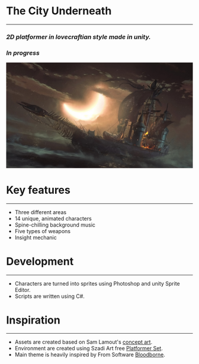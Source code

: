 # The City Underneath
---
### *2D platformer in lovecraftian style made in unity.*
### *In progress*
![Cornucopia](Assets/Environment/Artwork/cornucopia.jpg?raw=true)
# Key features
---
* Three different areas
* 14 unique, animated characters
* Spine-chilling background music
* Five types of weapons
* Insight mechanic

# Development
---
* Characters are turned into sprites using Photoshop and unity Sprite Editor.
* Scripts are written using C#.

# Inspiration
---
* Assets are created based on Sam Lamout's [concept art](https://moonskinned.co.uk/projects/nYXK96?album_id=1029802).
* Environment are created using Szadi Art free [Platformer Set](https://assetstore.unity.com/packages/2d/environments/platformer-set-150023).
* Main theme is heavily inspired by From Software [Bloodborne](https://www.fromsoftware.jp/ww/detail.html?csm=094).

